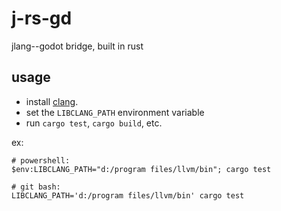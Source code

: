 # j-rs-gd
jlang--godot bridge, built in rust

## usage
- install [clang](https://clang.llvm.org/).
- set the `LIBCLANG_PATH` environment variable
- run `cargo test`, `cargo build`, etc.

ex:

    # powershell:
    $env:LIBCLANG_PATH="d:/program files/llvm/bin"; cargo test

    # git bash:
    LIBCLANG_PATH='d:/program files/llvm/bin' cargo test
